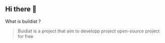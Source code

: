 ## Hi there 👋

What is buildiat ?

> Buidiat is a project that aim to developp project open-source project for free
